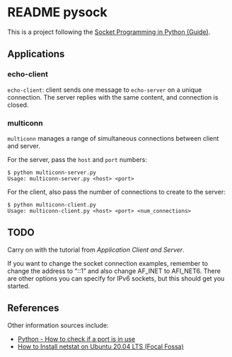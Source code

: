 # README pysock

This is a project following the [Socket Programming in Python (Guide)](https://realpython.com/python-sockets/).

## Applications

### echo-client

`echo-client`: client sends one message to `echo-server` on a unique connection. The server replies with the same content, and connection is closed.

### multiconn

`multiconn` manages a range of simultaneous connections between client and server.

For the server, pass the `host` and `port` numbers:

    $ python multiconn-server.py
    Usage: multiconn-server.py <host> <port>

For the client, also pass the number of connections to create to the server:

    $ python multiconn-client.py
    Usage: multiconn-client.py <host> <port> <num_connections>

## TODO

Carry on with the tutorial from *Application Client and Server*.

If you want to change the socket connection examples, remember to change the address to “::1” and also change AF_INET to AFI_NET6. There are other options you can specify for IPv6 sockets, but this should get you started.

## References

Other information sources include:

- [Python - How to check if a port is in use](https://twin.sh/articles/17/python-how-to-check-if-a-port-is-in-use)
- [How to Install netstat on Ubuntu 20.04 LTS (Focal Fossa)](https://www.cyberithub.com/how-to-install-netstat-on-ubuntu-20-04-lts-focal-fossa/#Step_3_Install_Netstat)
